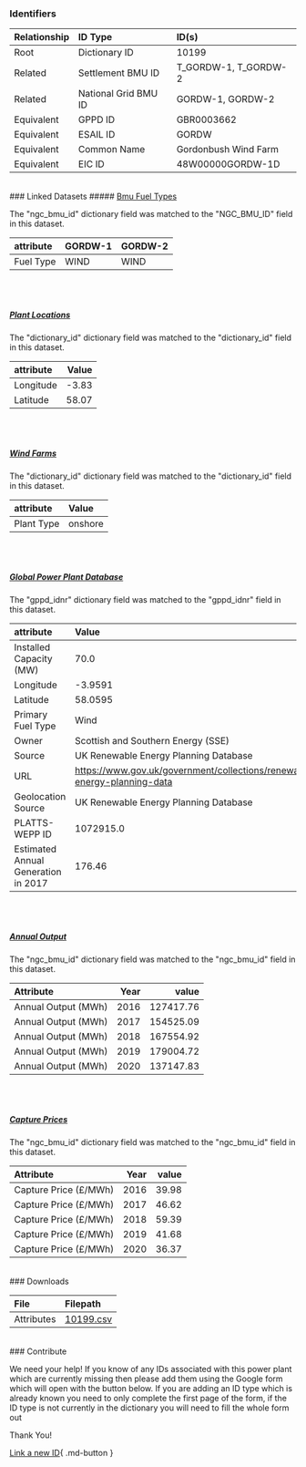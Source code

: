 ### Identifiers

| Relationship   | ID Type              | ID(s)                |
|:---------------|:---------------------|:---------------------|
| Root           | Dictionary ID        | 10199                |
| Related        | Settlement BMU ID    | T_GORDW-1, T_GORDW-2 |
| Related        | National Grid BMU ID | GORDW-1, GORDW-2     |
| Equivalent     | GPPD ID              | GBR0003662           |
| Equivalent     | ESAIL ID             | GORDW                |
| Equivalent     | Common Name          | Gordonbush Wind Farm |
| Equivalent     | EIC ID               | 48W00000GORDW-1D     |

<br>
### Linked Datasets
##### <a href="https://osuked.github.io/Power-Station-Dictionary/datasets/bmu-fuel-types">Bmu Fuel Types</a>



The "ngc_bmu_id" dictionary field was matched to the "NGC_BMU_ID" field in this dataset.

| attribute   | GORDW-1   | GORDW-2   |
|:------------|:----------|:----------|
| Fuel Type   | WIND      | WIND      |

<br><br>
##### <a href="https://osuked.github.io/Power-Station-Dictionary/datasets/plant-locations">Plant Locations</a>



The "dictionary_id" dictionary field was matched to the "dictionary_id" field in this dataset.

| attribute   |   Value |
|:------------|--------:|
| Longitude   |   -3.83 |
| Latitude    |   58.07 |

<br><br>
##### <a href="https://osuked.github.io/Power-Station-Dictionary/datasets/wind-farms">Wind Farms</a>



The "dictionary_id" dictionary field was matched to the "dictionary_id" field in this dataset.

| attribute   | Value   |
|:------------|:--------|
| Plant Type  | onshore |

<br><br>
##### <a href="https://osuked.github.io/Power-Station-Dictionary/datasets/global-power-plant-database">Global Power Plant Database</a>



The "gppd_idnr" dictionary field was matched to the "gppd_idnr" field in this dataset.

| attribute                           | Value                                                                    |
|:------------------------------------|:-------------------------------------------------------------------------|
| Installed Capacity (MW)             | 70.0                                                                     |
| Longitude                           | -3.9591                                                                  |
| Latitude                            | 58.0595                                                                  |
| Primary Fuel Type                   | Wind                                                                     |
| Owner                               | Scottish and Southern Energy (SSE)                                       |
| Source                              | UK Renewable Energy Planning Database                                    |
| URL                                 | https://www.gov.uk/government/collections/renewable-energy-planning-data |
| Geolocation Source                  | UK Renewable Energy Planning Database                                    |
| PLATTS-WEPP ID                      | 1072915.0                                                                |
| Estimated Annual Generation in 2017 | 176.46                                                                   |

<br><br>
##### <a href="https://osuked.github.io/Power-Station-Dictionary/datasets/annual-output">Annual Output</a>



The "ngc_bmu_id" dictionary field was matched to the "ngc_bmu_id" field in this dataset.

| Attribute           |   Year |     value |
|:--------------------|-------:|----------:|
| Annual Output (MWh) |   2016 | 127417.76 |
| Annual Output (MWh) |   2017 | 154525.09 |
| Annual Output (MWh) |   2018 | 167554.92 |
| Annual Output (MWh) |   2019 | 179004.72 |
| Annual Output (MWh) |   2020 | 137147.83 |

<br><br>
##### <a href="https://osuked.github.io/Power-Station-Dictionary/datasets/capture-prices">Capture Prices</a>



The "ngc_bmu_id" dictionary field was matched to the "ngc_bmu_id" field in this dataset.

| Attribute             |   Year |   value |
|:----------------------|-------:|--------:|
| Capture Price (£/MWh) |   2016 |   39.98 |
| Capture Price (£/MWh) |   2017 |   46.62 |
| Capture Price (£/MWh) |   2018 |   59.39 |
| Capture Price (£/MWh) |   2019 |   41.68 |
| Capture Price (£/MWh) |   2020 |   36.37 |


<br>
### Downloads


| File       | Filepath                                                                              |
|:-----------|:--------------------------------------------------------------------------------------|
| Attributes | [10199.csv](https://osuked.github.io/Power-Station-Dictionary/object_attrs/10199.csv) |


<br>
### Contribute

We need your help! If you know of any IDs associated with this power plant which are currently missing then please add them using the Google form which will open with the button below. If you are adding an ID type which is already known you need to only complete the first page of the form, if the ID type is not currently in the dictionary you will need to fill the whole form out

Thank You!

[Link a new ID](https://docs.google.com/forms/d/e/1FAIpQLSc5jRsQ7NgiLLXbwo9PUdwTQyuqbRwThltG56-o6NVSe7E_nw/viewform?usp=pp_url&entry.251912331=10199){ .md-button }